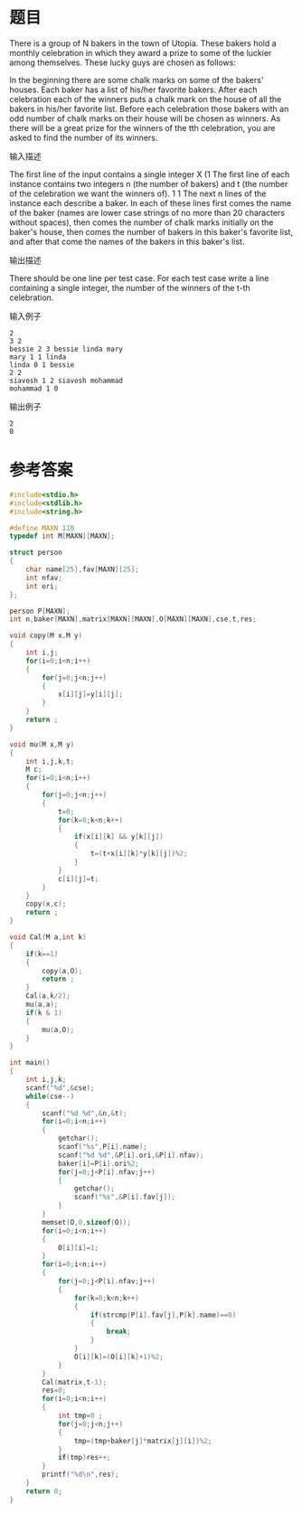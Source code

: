 # 题目
There is a group of N bakers in the town of Utopia. These bakers hold a monthly celebration in which they award a prize to some of the luckier among themselves. These lucky guys are chosen as follows:

In the beginning there are some chalk marks on some of the bakers' houses. Each baker has a list of his/her favorite bakers. After each celebration each of the winners puts a chalk mark on the house of all the bakers in his/her favorite list. Before each celebration those bakers with an odd number of chalk marks on their house will be chosen as winners. As there will be a great prize for the winners of the tth celebration, you are asked to find the number of its winners.

输入描述

The first line of the input contains a single integer X (1 The first line of each instance contains two integers n (the number of bakers) and t (the number of the celebration we want the winners of).
1 1 The next n lines of the instance each describe a baker. In each of these lines first comes the name of the baker (names are lower case strings of no more than 20 characters without spaces), then comes the number of chalk marks initially on the baker's house, then comes the number of bakers in this baker's favorite list, and after that come the names of the bakers in this baker's list.

输出描述

There should be one line per test case. For each test case write a line containing a single integer, the number of the winners of the t-th celebration.

输入例子
```
2
3 2
bessie 2 3 bessie linda mary
mary 1 1 linda
linda 0 1 bessie
2 2	
siavosh 1 2 siavosh mohammad 
mohammad 1 0
```
输出例子
```
2
0
```
# 参考答案
```c++
#include<stdio.h>
#include<stdlib.h>
#include<string.h>

#define MAXN 110
typedef int M[MAXN][MAXN];

struct person
{
    char name[25],fav[MAXN][25];
    int nfav;
    int ori;
};

person P[MAXN];
int n,baker[MAXN],matrix[MAXN][MAXN],O[MAXN][MAXN],cse,t,res;

void copy(M x,M y)
{
    int i,j;
    for(i=0;i<n;i++)
    {
        for(j=0;j<n;j++)
        {
            x[i][j]=y[i][j];
        }
    }
    return ;
}

void mu(M x,M y)
{
    int i,j,k,t;
    M c;
    for(i=0;i<n;i++)
    {
        for(j=0;j<n;j++)
        {
            t=0;
            for(k=0;k<n;k++)
            {
                if(x[i][k] && y[k][j])
                {
                    t=(t+x[i][k]*y[k][j])%2;
                }
            }
            c[i][j]=t;
        }
    }
    copy(x,c);
    return ;
}

void Cal(M a,int k)
{
    if(k==1)
    {
        copy(a,O);
        return ;
    }
    Cal(a,k/2);
    mu(a,a);
    if(k & 1)
    {
        mu(a,O);
    }
}

int main()
{
    int i,j,k;
    scanf("%d",&cse);
    while(cse--)
    {
        scanf("%d %d",&n,&t);
        for(i=0;i<n;i++)
        {
            getchar();
            scanf("%s",P[i].name);
            scanf("%d %d",&P[i].ori,&P[i].nfav);
            baker[i]=P[i].ori%2;
            for(j=0;j<P[i].nfav;j++)
            {
                getchar();
                scanf("%s",&P[i].fav[j]);
            }
        }
        memset(O,0,sizeof(O));
        for(i=0;i<n;i++)
        {
            O[i][i]=1;
        }
        for(i=0;i<n;i++)
        {
            for(j=0;j<P[i].nfav;j++)
            {
                for(k=0;k<n;k++)
                {
                    if(strcmp(P[i].fav[j],P[k].name)==0)
                    {
                        break;
                    }
                }
                O[i][k]=(O[i][k]+1)%2;
            }
        }        
        Cal(matrix,t-1);     
        res=0;
        for(i=0;i<n;i++)
        {
            int tmp=0 ;
            for(j=0;j<n;j++)
            {
                tmp=(tmp+baker[j]*matrix[j][i])%2;
            }
            if(tmp)res++;              
        }           
        printf("%d\n",res);
    }
    return 0;
}
